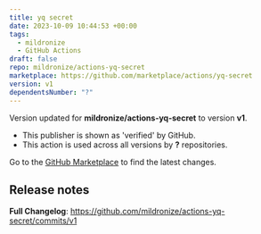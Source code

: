 ```yaml
---
title: yq secret
date: 2023-10-09 10:44:53 +00:00
tags:
  - mildronize
  - GitHub Actions
draft: false
repo: mildronize/actions-yq-secret
marketplace: https://github.com/marketplace/actions/yq-secret
version: v1
dependentsNumber: "?"
---
```



Version updated for **mildronize/actions-yq-secret** to version **v1**.
- This publisher is shown as 'verified' by GitHub.
- This action is used across all versions by **?** repositories.

Go to the [GitHub Marketplace](https://github.com/marketplace/actions/yq-secret) to find the latest changes.

## Release notes

**Full Changelog**: https://github.com/mildronize/actions-yq-secret/commits/v1
